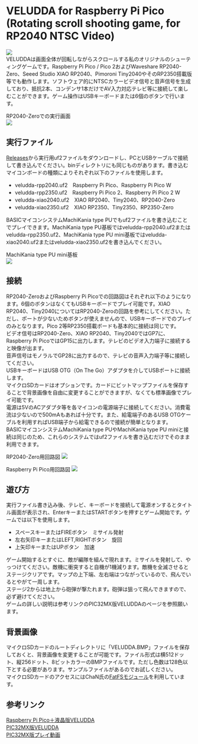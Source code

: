 # VELUDDA for Raspberry Pi Pico (Rotating scroll shooting game, for RP2040 NTSC Video)
![](./image/veludda_title.jpg)  
VELUDDAは画面全体が回転しながらスクロールする私のオリジナルのシューティングゲームです。Raspberry Pi Pico / Pico 2およびWaveshare RP2040-Zero、Seeed Studio XIAO RP2040、Pimoroni Tiny2040やそのRP2350搭載版等でも動作します。ソフトウェア的にNTSCカラービデオ信号と音声信号を生成しており、抵抗2本、コンデンサ1本だけでAV入力対応テレビ等に接続して楽しむことができます。ゲーム操作はUSBキーボードまたは6個のボタンで行います。  
  
RP2040-Zeroでの実行画面  
![](./image/veludda_rp2040-zero.jpg)  
## 実行ファイル
[Releases](./releases)から実行用uf2ファイルをダウンロードし、PCとUSBケーブルで接続して書き込んでください。binディレクトリにも同じものがあります。書き込むマイコンボードの種類によりそれぞれ以下のファイルを使用します。  
* veludda-rpp2040.uf2　Raspberry Pi Pico、Raspberry Pi Pico W
* veludda-rpp2350.uf2　Raspberry Pi Pico 2、Raspberry Pi Pico 2 W
* veludda-xiao2040.uf2　XIAO RP2040、Tiny2040、RP2040-Zero
* veludda-xiao2350.uf2　XIAO RP2350、Tiny2350、RP2350-Zero

BASICマイコンシステムMachiKania type PUでもuf2ファイルを書き込むことでプレイできます。MachiKania type PU基板ではveludda-rpp2040.uf2またはveludda-rpp2350.uf2、MachiKania type PU mini基板ではveludda-xiao2040.uf2またはveludda-xiao2350.uf2を書き込んでください。  

MachiKania type PU mini基板  
![](./image/veludda_machikaniapumini.jpg)  
## 接続
RP2040-ZeroおよびRaspberry Pi Picoでの回路図はそれぞれ以下のようになります。6個のボタンはなくてもUSBキーボードでプレイ可能です。XIAO RP2040、Tiny2040についてはRP2040-Zeroの回路を参考にしてください。ただし、ポートが少ないためボタンが使えませんので、USBキーボードでのプレイのみとなります。Pico 2等RP2350搭載ボードも基本的に接続は同じです。  
ビデオ信号はRP2040-Zero、XIAO RP2040、Tiny2040ではGP7に、Raspberry Pi PicoではGP15に出力します。テレビのビデオ入力端子に接続すると映像が出ます。  
音声信号はモノラルでGP28に出力するので、テレビの音声入力端子等に接続してください。  
USBキーボードはUSB OTG（On The Go）アダプタを介してUSBポートに接続します。  
マイクロSDカードはオプションです。カードにビットマップファイルを保存することで背景画像を自由に変更することができますが、なくても標準画像でプレイ可能です。  
電源は5VのACアダプタ等を各マイコンの電源端子に接続してください。消費電流は少ないので500mAもあれば十分です。また、給電端子のあるUSB OTGケーブルを利用すればUSB端子から給電できるので接続が簡単となります。  
BASICマイコンシステムMachiKania type PUやMachiKania type PU miniと接続は同じのため、これらのシステムではuf2ファイルを書き込むだけでそのまま利用できます。  
  
RP2040-Zero用回路図
![](./image/veludda_schematic_RP2040-Zero.png)  
  
Raspberry Pi Pico用回路図
![](./image/veludda_schematic_RaspberryPiPico.png)  
## 遊び方
実行ファイル書き込み後、テレビ、キーボードを接続して電源オンするとタイトル画面が表示され、EnterキーまたはSTARTボタンを押すとゲーム開始です。ゲームでは以下を使用します。  
  
* スペースキーまたはFIREボタン　ミサイル発射  
* 左右矢印キーまたはLEFT,RIGHTボタン　旋回  
* 上矢印キーまたはUPボタン　加速  
  
ゲーム開始するとすぐに、敵が編隊を組んで現れます。ミサイルを発射して、やっつけてください。敵機に衝突すると自機が1機減ります。敵機を全滅させるとステージクリアです。マップの上下端、左右端はつながっているので、飛んでいるとやがて一周します。  
ステージ2からは地上から砲弾が撃たれます。砲弾は狙って飛んできますので、必ず避けてください。  
ゲームの詳しい説明は参考リンクのPIC32MX版VELUDDAのページを参照願います。  
## 背景画像
マイクロSDカードのルートディレクトリに「VELUDDA.BMP」ファイルを保存しておくと、背景画像を変更することが可能です。ファイル形式は横512ドット、縦256ドット、8ビットカラーのBMPファイルです。ただし色数は128色以下とする必要があります。サンプルファイルがあるのでお試しください。  
マイクロSDカードのアクセスにはChaN氏の[FatFSモジュール](https://elm-chan.org/fsw/ff/)を利用しています。  
## 参考リンク
[Raspberry Pi Pico＋液晶版VELUDDA](https://github.com/KenKenMkIISR/veludda_lcd)  
[PIC32MX版VELUDDA](http://www.ze.em-net.ne.jp/~kenken/veludda/index.html)  
[PIC32MX版プレイ動画](https://youtu.be/S2RQJJL0LQA)  
